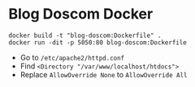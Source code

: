 # Blog Doscom Docker
```
docker build -t "blog-doscom:Dockerfile" .
docker run -dit -p 5050:80 blog-doscom:Dockerfile
```

* Go to `/etc/apache2/httpd.conf`
* Find `<Directory "/var/www/localhost/htdocs">`
* Replace `AllowOverride None` to `AllowOverride All`
